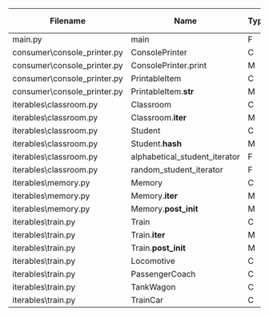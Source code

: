 
| Filename | Name | Type | Start:End Line | Complexity | Clasification |
| -------- | ---- | ---- | -------------- | ---------- | ------------- |
| main.py | main | F | 14:52 | 1 | A |
| consumer\console_printer.py | ConsolePrinter | C | 11:15 | 3 | A |
| consumer\console_printer.py | ConsolePrinter.print | M | 12:15 | 2 | A |
| consumer\console_printer.py | PrintableItem | C | 6:8 | 2 | A |
| consumer\console_printer.py | PrintableItem.__str__ | M | 7:8 | 1 | A |
| iterables\classroom.py | Classroom | C | 25:34 | 3 | A |
| iterables\classroom.py | Classroom.__iter__ | M | 32:34 | 2 | A |
| iterables\classroom.py | Student | C | 8:14 | 2 | A |
| iterables\classroom.py | Student.__hash__ | M | 13:14 | 1 | A |
| iterables\classroom.py | alphabetical_student_iterator | F | 21:22 | 1 | A |
| iterables\classroom.py | random_student_iterator | F | 17:18 | 1 | A |
| iterables\memory.py | Memory | C | 8:18 | 3 | A |
| iterables\memory.py | Memory.__iter__ | M | 16:18 | 2 | A |
| iterables\memory.py | Memory.__post_init__ | M | 13:14 | 1 | A |
| iterables\train.py | Train | C | 36:48 | 3 | A |
| iterables\train.py | Train.__iter__ | M | 46:48 | 2 | A |
| iterables\train.py | Train.__post_init__ | M | 40:44 | 2 | A |
| iterables\train.py | Locomotive | C | 28:33 | 1 | A |
| iterables\train.py | PassengerCoach | C | 21:25 | 1 | A |
| iterables\train.py | TankWagon | C | 14:18 | 1 | A |
| iterables\train.py | TrainCar | C | 6:11 | 1 | A |

